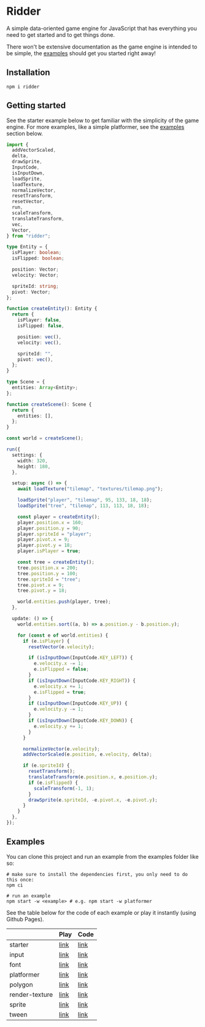 # Ridder

A simple data-oriented game engine for JavaScript that has everything you need to get started and to get things done.

There won't be extensive documentation as the game engine is intended to be simple, the [examples](#examples) should get you started right away!

## Installation

```shell
npm i ridder
```

## Getting started

See the starter example below to get familiar with the simplicity of the game engine.
For more examples, like a simple platformer, see the [examples](#examples) section below.

```typescript
import {
  addVectorScaled,
  delta,
  drawSprite,
  InputCode,
  isInputDown,
  loadSprite,
  loadTexture,
  normalizeVector,
  resetTransform,
  resetVector,
  run,
  scaleTransform,
  translateTransform,
  vec,
  Vector,
} from "ridder";

type Entity = {
  isPlayer: boolean;
  isFlipped: boolean;

  position: Vector;
  velocity: Vector;

  spriteId: string;
  pivot: Vector;
};

function createEntity(): Entity {
  return {
    isPlayer: false,
    isFlipped: false,

    position: vec(),
    velocity: vec(),

    spriteId: "",
    pivot: vec(),
  };
}

type Scene = {
  entities: Array<Entity>;
};

function createScene(): Scene {
  return {
    entities: [],
  };
}

const world = createScene();

run({
  settings: {
    width: 320,
    height: 180,
  },

  setup: async () => {
    await loadTexture("tilemap", "textures/tilemap.png");

    loadSprite("player", "tilemap", 95, 133, 18, 18);
    loadSprite("tree", "tilemap", 113, 113, 18, 18);

    const player = createEntity();
    player.position.x = 160;
    player.position.y = 90;
    player.spriteId = "player";
    player.pivot.x = 9;
    player.pivot.y = 18;
    player.isPlayer = true;

    const tree = createEntity();
    tree.position.x = 200;
    tree.position.y = 100;
    tree.spriteId = "tree";
    tree.pivot.x = 9;
    tree.pivot.y = 18;

    world.entities.push(player, tree);
  },

  update: () => {
    world.entities.sort((a, b) => a.position.y - b.position.y);

    for (const e of world.entities) {
      if (e.isPlayer) {
        resetVector(e.velocity);

        if (isInputDown(InputCode.KEY_LEFT)) {
          e.velocity.x -= 1;
          e.isFlipped = false;
        }
        if (isInputDown(InputCode.KEY_RIGHT)) {
          e.velocity.x += 1;
          e.isFlipped = true;
        }
        if (isInputDown(InputCode.KEY_UP)) {
          e.velocity.y -= 1;
        }
        if (isInputDown(InputCode.KEY_DOWN)) {
          e.velocity.y += 1;
        }
      }

      normalizeVector(e.velocity);
      addVectorScaled(e.position, e.velocity, delta);

      if (e.spriteId) {
        resetTransform();
        translateTransform(e.position.x, e.position.y);
        if (e.isFlipped) {
          scaleTransform(-1, 1);
        }
        drawSprite(e.spriteId, -e.pivot.x, -e.pivot.y);
      }
    }
  },
});
```

## Examples

You can clone this project and run an example from the examples folder like so:

```shell
# make sure to install the dependencies first, you only need to do this once:
npm ci

# run an example
npm start -w <example> # e.g. npm start -w platformer
```

See the table below for the code of each example or play it instantly (using Github Pages).

|                | Play                                                                       | Code                                     |
| -------------- | -------------------------------------------------------------------------- | ---------------------------------------- |
| starter        | [link](https://patrickswijgman.github.io/ridder/starter/index.html)        | [link](examples/starter/index.ts)        |
| input          | [link](https://patrickswijgman.github.io/ridder/input/index.html)          | [link](examples/input/index.ts)          |
| font           | [link](https://patrickswijgman.github.io/ridder/font/index.html)           | [link](examples/font/index.ts)           |
| platformer     | [link](https://patrickswijgman.github.io/ridder/platformer/index.html)     | [link](examples/platformer/index.ts)     |
| polygon        | [link](https://patrickswijgman.github.io/ridder/polygon/index.html)        | [link](examples/polygon/index.ts)        |
| render-texture | [link](https://patrickswijgman.github.io/ridder/render-texture/index.html) | [link](examples/render-texture/index.ts) |
| sprite         | [link](https://patrickswijgman.github.io/ridder/sprite/index.html)         | [link](examples/sprite/index.ts)         |
| tween          | [link](https://patrickswijgman.github.io/ridder/tween/index.html)          | [link](examples/tween/index.ts)          |
